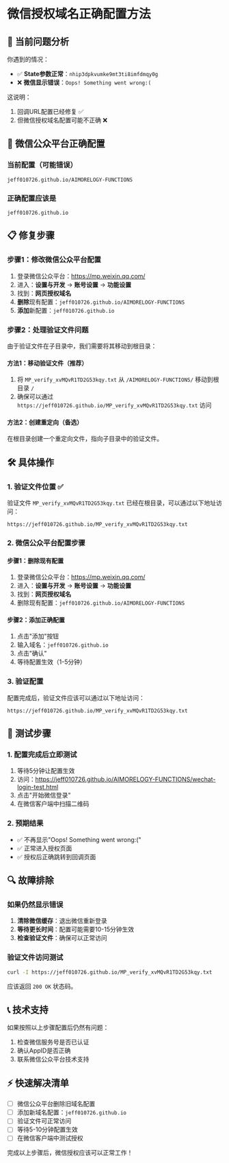 # 微信授权域名正确配置方法

## 🚨 当前问题分析

你遇到的情况：
- ✅ **State参数正常**：`nhip3dpkvumke9mt3ti8imfdmqy0g`
- ❌ **微信显示错误**：`Oops! Something went wrong:(`

这说明：
1. 回调URL配置已经修复 ✅
2. 但微信授权域名配置可能不正确 ❌

## 🔧 微信公众平台正确配置

### 当前配置（可能错误）
```
jeff010726.github.io/AIMORELOGY-FUNCTIONS
```

### 正确配置应该是
```
jeff010726.github.io
```

## 📋 修复步骤

### 步骤1：修改微信公众平台配置
1. 登录微信公众平台：https://mp.weixin.qq.com/
2. 进入：**设置与开发** → **账号设置** → **功能设置**
3. 找到：**网页授权域名**
4. **删除**现有配置：`jeff010726.github.io/AIMORELOGY-FUNCTIONS`
5. **添加**新配置：`jeff010726.github.io`

### 步骤2：处理验证文件问题
由于验证文件在子目录中，我们需要将其移动到根目录：

#### 方法1：移动验证文件（推荐）
1. 将 `MP_verify_xvMQvR1TD2G53kqy.txt` 从 `/AIMORELOGY-FUNCTIONS/` 移动到根目录 `/`
2. 确保可以通过 `https://jeff010726.github.io/MP_verify_xvMQvR1TD2G53kqy.txt` 访问

#### 方法2：创建重定向（备选）
在根目录创建一个重定向文件，指向子目录中的验证文件。

## 🛠️ 具体操作

### 1. 验证文件位置 ✅
验证文件 `MP_verify_xvMQvR1TD2G53kqy.txt` 已经在根目录，可以通过以下地址访问：
```
https://jeff010726.github.io/MP_verify_xvMQvR1TD2G53kqy.txt
```

### 2. 微信公众平台配置步骤

#### 步骤1：删除现有配置
1. 登录微信公众平台：https://mp.weixin.qq.com/
2. 进入：**设置与开发** → **账号设置** → **功能设置**
3. 找到：**网页授权域名**
4. 删除现有配置：`jeff010726.github.io/AIMORELOGY-FUNCTIONS`

#### 步骤2：添加正确配置
1. 点击"添加"按钮
2. 输入域名：`jeff010726.github.io`
3. 点击"确认"
4. 等待配置生效（1-5分钟）

### 3. 验证配置
配置完成后，验证文件应该可以通过以下地址访问：
```
https://jeff010726.github.io/MP_verify_xvMQvR1TD2G53kqy.txt
```

## 🧪 测试步骤

### 1. 配置完成后立即测试
1. 等待5分钟让配置生效
2. 访问：https://jeff010726.github.io/AIMORELOGY-FUNCTIONS/wechat-login-test.html
3. 点击"开始微信登录"
4. 在微信客户端中扫描二维码

### 2. 预期结果
- ✅ 不再显示"Oops! Something went wrong:("
- ✅ 正常进入授权页面
- ✅ 授权后正确跳转到回调页面

## 🔍 故障排除

### 如果仍然显示错误
1. **清除微信缓存**：退出微信重新登录
2. **等待更长时间**：配置可能需要10-15分钟生效
3. **检查验证文件**：确保可以正常访问

### 验证文件访问测试
```bash
curl -I https://jeff010726.github.io/MP_verify_xvMQvR1TD2G53kqy.txt
```
应该返回 `200 OK` 状态码。

## 📞 技术支持

如果按照以上步骤配置后仍然有问题：
1. 检查微信服务号是否已认证
2. 确认AppID是否正确
3. 联系微信公众平台技术支持

## ⚡ 快速解决清单

- [ ] 微信公众平台删除旧域名配置
- [ ] 添加新域名配置：`jeff010726.github.io`
- [ ] 验证文件可正常访问
- [ ] 等待5-10分钟配置生效
- [ ] 在微信客户端中测试授权

完成以上步骤后，微信授权应该可以正常工作！